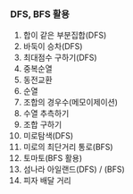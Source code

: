 ### DFS, BFS 활용
1. 합이 같은 부분집합(DFS)
2. 바둑이 승차(DFS)
3. 최대점수 구하기(DFS)
4. 중복순열
5. 동전교환
6. 순열
7. 조합의 경우수(메모이제이션)
8. 수열 추측하기
9. 조합 구하기
10. 미로탐색(DFS)
11. 미로의 최단거리 통로(BFS)
12. 토마토(BFS 활용)
13. 섬나라 아일랜드(DFS) / (BFS)
14. 피자 배달 거리

